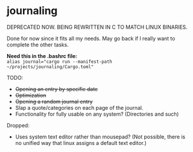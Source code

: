 # journaling

DEPRECATED NOW. BEING REWRITTEN IN C TO MATCH LINUX BINARIES.

Done for now since it fits all my needs. May go back if I really want to complete the other tasks.

**Need this in the .bashrc file:**  
`alias journal="cargo run --manifest-path ~/projects/journaling/Cargo.toml"`

TODO:

- ~~Opening an entry by specific date~~
- ~~Optimization~~
- ~~Opening a random journal entry~~
- Slap a quote/categories on each page of the journal.
- Functionality for fully usable on any system? (Directories and such)

Dropped:

- Uses system text editor rather than mousepad?
  (Not possible, there is no unified way that linux assigns a default text editor.)
